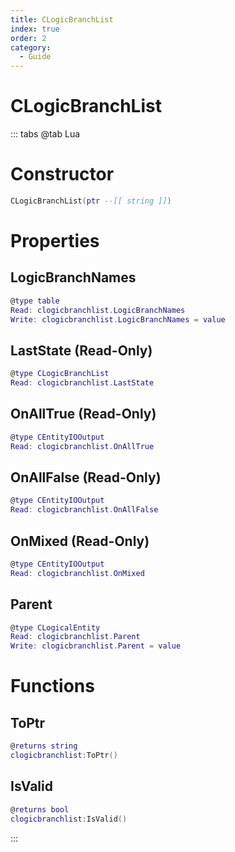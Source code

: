 ```yaml
---
title: CLogicBranchList
index: true
order: 2
category:
  - Guide
---
```


# CLogicBranchList

::: tabs
@tab Lua
# Constructor
```lua
CLogicBranchList(ptr --[[ string ]])
```
# Properties
## LogicBranchNames 
```lua
@type table
Read: clogicbranchlist.LogicBranchNames
Write: clogicbranchlist.LogicBranchNames = value
```
## LastState (Read-Only)
```lua
@type CLogicBranchList
Read: clogicbranchlist.LastState
```
## OnAllTrue (Read-Only)
```lua
@type CEntityIOOutput
Read: clogicbranchlist.OnAllTrue
```
## OnAllFalse (Read-Only)
```lua
@type CEntityIOOutput
Read: clogicbranchlist.OnAllFalse
```
## OnMixed (Read-Only)
```lua
@type CEntityIOOutput
Read: clogicbranchlist.OnMixed
```
## Parent 
```lua
@type CLogicalEntity
Read: clogicbranchlist.Parent
Write: clogicbranchlist.Parent = value
```
# Functions
## ToPtr
```lua
@returns string
clogicbranchlist:ToPtr()
```
## IsValid
```lua
@returns bool
clogicbranchlist:IsValid()
```

:::
